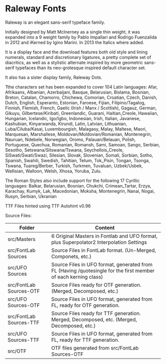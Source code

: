Raleway Fonts
====================

Raleway is an elegant sans-serif typeface family.

Initially designed by Matt McInerney as a single thin weight, it was expanded into a 9 weight family by Pablo Impallari and Rodrigo Fuenzalida in 2012 and iKerned by Igino Marini. In 2013 the Italics where added.

It is a display face and the download features both old style and lining numerals, standard and discretionary ligatures, a pretty complete set of diacritics, as well as a stylistic alternate inspired by more geometric sans-serif typefaces than its neo-grotesque inspired default character set.

It also has a sister display family, Raleway Dots.

Tthe characters set has been expanded to cover 104 Latin languages: 
Afar, Afrikaans, Albanian, Azerbaijani, Basque, Belarusian, Bislama, Bosnian, Breton, Catalan, Chamorro, Chichewa, Comorian, Croatian, Czech, Danish, Dutch, English, Esperanto, Estonian, Faroese, Fijian, Filipino/Tagalog, Finnish, Flemish, French, Gaelic (Irish / Manx / Scottish), Gagauz, German, Gikuyu, Gilbertese/Kiribati, Greenlandic, Guarani, Haitian_Creole, Hawaiian, Hungarian, Icelandic, Igo/Igbo, Indonesian, Irish, Italian, Javanese, Kashubian, Kinyarwanda, Kirundi, Latin, Latvian, Lithuanian, Luba/Ciluba/Kasai, Luxembourgish, Malagasy, Malay, Maltese, Maori, Marquesan, Marshallese, Moldovan/Moldovian/Romanian, Montenegrin, Nauruan, Ndebele, Norwegian, Oromo, Palauan/Belauan, Polish, Portuguese, Quechua, Romanian, Romansh, Sami, Samoan, Sango, Serbian, Sesotho, Setswana/Sitswana/Tswana, Seychellois_Creole, SiSwati/Swati/Swazi, Silesian, Slovak, Slovenian, Somali, Sorbian, Sotho, Spanish, Swahili, Swedish, Tahitian, Tetum, Tok_Pisin, Tongan, Tsonga, Tswana, Tuareg/Berber, Turkish, Turkmen, Tuvaluan, Uzbek/Usbek, Wallisian, Walloon, Welsh, Xhosa, Yoruba, Zulu.

The Roman Styles also include support for the following 17 Cyrillic languages:
Balkar, Belarusian, Bosnian, Chukchi, Crimean_Tartar, Erzya, Karachay, Kumyk, Lak, Macedonian, Moksha, Montenegrin, Nanai, Nogai, Rusyn, Serbian, Ukranian

TTF Files hinted using TTF Autohint v0.96

Source Files:

Folder | Content
------------ | -------------
src/Masters | 6 Original Masters in Fontlab and UFO format, plus Superpolator2 Interpolation Settings
src/FontLab Sources | Source Files in FontLab format. (Un-Merged, Componets, etc.)
src/UFO Sources | Source Files in UFO format, generated from FL (Having /quotesingle for the first member of each kerning class)
src/FontLab Sources-OTF | Source Files ready for OTF generation. (Merged, Decomposed, etc.)
src/UFO Sources-OTF | Source Files in UFO format, generated from FL, ready for OTF generation.
src/FontLab Sources-TTF | Source Files ready for TTF generation. Merged, Decomposed, etc. (Merged, Decomposed, etc.)
src/UFO Sources-TTF | Source Files in UFO format, generated from FL, ready for TTF generation.
src/OTF | OTF files generated from src/FontLab Sources-OTF
